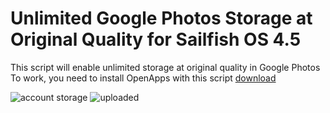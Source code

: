 # Unlimited Google Photos Storage at Original Quality for Sailfish OS 4.5


This script will enable unlimited storage at original quality in Google Photos
To work, you need to install OpenApps with this script [download](https://git.dmin.pro/Jolla_phone/MyJolla/raw/branch/main/open_gaps_install.sh)

<picture>
    <img
        alt="account storage"
        src="https://user-images.githubusercontent.com/90060131/238166905-6259b44b-e2ae-42f6-8d8f-ee935ca8b105.png">
</picture>
<picture>
    <img
        alt="uploaded"
        src="https://user-images.githubusercontent.com/90060131/238166914-c88adbda-55ef-4494-9437-d3c2e7b0024d.png">
</picture>